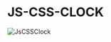 # JS-CSS-CLOCK

![JsCSSClock](https://user-images.githubusercontent.com/91690267/208238170-32e9007e-bac7-4d72-ae79-759d3aeb690a.jpg)
